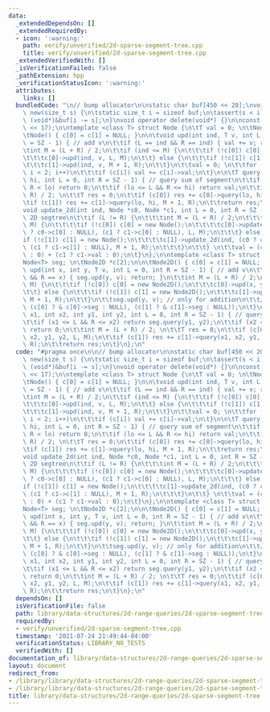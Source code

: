 ```yaml
---
data:
  _extendedDependsOn: []
  _extendedRequiredBy:
  - icon: ':warning:'
    path: verify/unverified/2d-sparse-segment-tree.cpp
    title: verify/unverified/2d-sparse-segment-tree.cpp
  _extendedVerifiedWith: []
  _isVerificationFailed: false
  _pathExtension: hpp
  _verificationStatusIcon: ':warning:'
  attributes:
    links: []
  bundledCode: "\n// bump allocator\n\nstatic char buf[450 << 20];\nvoid* operator\
    \ new(size_t s) {\n\tstatic size_t i = sizeof buf;\n\tassert(s < i);\n\treturn\
    \ (void*)&buf[i -= s];\n}\nvoid operator delete(void*) {}\n\nconst int SZ = (1\
    \ << 17);\n\ntemplate <class T> struct Node {\n\tT val = 0; \n\tNode<T> *c[2];\n\
    \tNode() { c[0] = c[1] = NULL; }\n\n\tvoid upd(int ind, T v, int L = 0, int R\
    \ = SZ - 1) { // add v\n\t\tif (L == ind && R == ind) { val += v; return; }\n\t\
    \tint M = (L + R) / 2;\n\t\tif (ind <= M) {\n\t\t\tif (!c[0]) c[0] = new Node();\n\
    \t\t\tc[0]->upd(ind, v, L, M);\n\t\t} else {\n\t\t\tif (!c[1]) c[1] = new Node();\n\
    \t\t\tc[1]->upd(ind, v, M + 1, R);\n\t\t}\n\t\tval = 0; \n\t\tfor (int i = 0;\
    \ i < 2; i++)\n\t\t\tif (c[i]) val += c[i]->val;\n\t}\n\n\tT query(int lo, int\
    \ hi, int L = 0, int R = SZ - 1) { // query sum of segment\n\t\tif (hi < L ||\
    \ R < lo) return 0;\n\t\tif (lo <= L && R <= hi) return val;\n\t\tint M = (L +\
    \ R) / 2; \n\t\tT res = 0;\n\t\tif (c[0]) res += c[0]->query(lo, hi, L, M);\n\t\
    \tif (c[1]) res += c[1]->query(lo, hi, M + 1, R);\n\t\treturn res;\n\t}\n\n\t\
    void update_2d(int ind, Node *c0, Node *c1, int L = 0, int R = SZ - 1) { // for\
    \ 2D segtree\n\t\tif (L != R) {\n\t\t\tint M = (L + R) / 2;\n\t\t\tif (ind <=\
    \ M) {\n\t\t\t\tif (!c[0]) c[0] = new Node();\n\t\t\t\tc[0]->update_2d(ind, (c0\
    \ ? c0->c[0] : NULL), (c1 ? c1->c[0] : NULL), L, M);\n\t\t\t} else {\n\t\t\t\t\
    if (!c[1]) c[1] = new Node();\n\t\t\t\tc[1]->update_2d(ind, (c0 ? c0->c[1] : NULL),\
    \ (c1 ? c1->c[1] : NULL), M + 1, R);\n\t\t\t}\n\t\t} \n\t\tval = (c0 ? c0->val\
    \ : 0) + (c1 ? c1->val : 0);\n\t}\n};\n\ntemplate <class T> struct Node2D {\n\t\
    Node<T> seg; \n\tNode2D *c[2];\n\n\tNode2D() { c[0] = c[1] = NULL; }\n\n\tvoid\
    \ upd(int x, int y, T v, int L = 0, int R = SZ - 1) { // add v\n\t\tif (L == x\
    \ && R == x) { seg.upd(y, v); return; }\n\t\tint M = (L + R) / 2;\n\t\tif (x <=\
    \ M) {\n\t\t\tif (!c[0]) c[0] = new Node2D();\n\t\t\tc[0]->upd(x, y, v, L, M);\n\
    \t\t} else {\n\t\t\tif (!c[1]) c[1] = new Node2D();\n\t\t\tc[1]->upd(x, y, v,\
    \ M + 1, R);\n\t\t}\n\t\tseg.upd(y, v); // only for addition\n\t\t// seg.update_2d(y,\
    \ (c[0] ? & c[0]->seg : NULL), (c[1] ? & c[1]->seg : NULL));\n\t}\n\n\tT query(int\
    \ x1, int x2, int y1, int y2, int L = 0, int R = SZ - 1) { // query sum of rectangle\n\
    \t\tif (x1 <= L && R <= x2) return seg.query(y1, y2);\n\t\tif (x2 < L || R < x1)\
    \ return 0;\n\t\tint M = (L + R) / 2; \n\t\tT res = 0;\n\t\tif (c[0]) res += c[0]->query(x1,\
    \ x2, y1, y2, L, M);\n\t\tif (c[1]) res += c[1]->query(x1, x2, y1, y2, M + 1,\
    \ R);\n\t\treturn res;\n\t}\n};\n"
  code: "#pragma once\n\n// bump allocator\n\nstatic char buf[450 << 20];\nvoid* operator\
    \ new(size_t s) {\n\tstatic size_t i = sizeof buf;\n\tassert(s < i);\n\treturn\
    \ (void*)&buf[i -= s];\n}\nvoid operator delete(void*) {}\n\nconst int SZ = (1\
    \ << 17);\n\ntemplate <class T> struct Node {\n\tT val = 0; \n\tNode<T> *c[2];\n\
    \tNode() { c[0] = c[1] = NULL; }\n\n\tvoid upd(int ind, T v, int L = 0, int R\
    \ = SZ - 1) { // add v\n\t\tif (L == ind && R == ind) { val += v; return; }\n\t\
    \tint M = (L + R) / 2;\n\t\tif (ind <= M) {\n\t\t\tif (!c[0]) c[0] = new Node();\n\
    \t\t\tc[0]->upd(ind, v, L, M);\n\t\t} else {\n\t\t\tif (!c[1]) c[1] = new Node();\n\
    \t\t\tc[1]->upd(ind, v, M + 1, R);\n\t\t}\n\t\tval = 0; \n\t\tfor (int i = 0;\
    \ i < 2; i++)\n\t\t\tif (c[i]) val += c[i]->val;\n\t}\n\n\tT query(int lo, int\
    \ hi, int L = 0, int R = SZ - 1) { // query sum of segment\n\t\tif (hi < L ||\
    \ R < lo) return 0;\n\t\tif (lo <= L && R <= hi) return val;\n\t\tint M = (L +\
    \ R) / 2; \n\t\tT res = 0;\n\t\tif (c[0]) res += c[0]->query(lo, hi, L, M);\n\t\
    \tif (c[1]) res += c[1]->query(lo, hi, M + 1, R);\n\t\treturn res;\n\t}\n\n\t\
    void update_2d(int ind, Node *c0, Node *c1, int L = 0, int R = SZ - 1) { // for\
    \ 2D segtree\n\t\tif (L != R) {\n\t\t\tint M = (L + R) / 2;\n\t\t\tif (ind <=\
    \ M) {\n\t\t\t\tif (!c[0]) c[0] = new Node();\n\t\t\t\tc[0]->update_2d(ind, (c0\
    \ ? c0->c[0] : NULL), (c1 ? c1->c[0] : NULL), L, M);\n\t\t\t} else {\n\t\t\t\t\
    if (!c[1]) c[1] = new Node();\n\t\t\t\tc[1]->update_2d(ind, (c0 ? c0->c[1] : NULL),\
    \ (c1 ? c1->c[1] : NULL), M + 1, R);\n\t\t\t}\n\t\t} \n\t\tval = (c0 ? c0->val\
    \ : 0) + (c1 ? c1->val : 0);\n\t}\n};\n\ntemplate <class T> struct Node2D {\n\t\
    Node<T> seg; \n\tNode2D *c[2];\n\n\tNode2D() { c[0] = c[1] = NULL; }\n\n\tvoid\
    \ upd(int x, int y, T v, int L = 0, int R = SZ - 1) { // add v\n\t\tif (L == x\
    \ && R == x) { seg.upd(y, v); return; }\n\t\tint M = (L + R) / 2;\n\t\tif (x <=\
    \ M) {\n\t\t\tif (!c[0]) c[0] = new Node2D();\n\t\t\tc[0]->upd(x, y, v, L, M);\n\
    \t\t} else {\n\t\t\tif (!c[1]) c[1] = new Node2D();\n\t\t\tc[1]->upd(x, y, v,\
    \ M + 1, R);\n\t\t}\n\t\tseg.upd(y, v); // only for addition\n\t\t// seg.update_2d(y,\
    \ (c[0] ? & c[0]->seg : NULL), (c[1] ? & c[1]->seg : NULL));\n\t}\n\n\tT query(int\
    \ x1, int x2, int y1, int y2, int L = 0, int R = SZ - 1) { // query sum of rectangle\n\
    \t\tif (x1 <= L && R <= x2) return seg.query(y1, y2);\n\t\tif (x2 < L || R < x1)\
    \ return 0;\n\t\tint M = (L + R) / 2; \n\t\tT res = 0;\n\t\tif (c[0]) res += c[0]->query(x1,\
    \ x2, y1, y2, L, M);\n\t\tif (c[1]) res += c[1]->query(x1, x2, y1, y2, M + 1,\
    \ R);\n\t\treturn res;\n\t}\n};\n"
  dependsOn: []
  isVerificationFile: false
  path: library/data-structures/2d-range-queries/2d-sparse-segment-tree.hpp
  requiredBy:
  - verify/unverified/2d-sparse-segment-tree.cpp
  timestamp: '2021-07-24 21:49:44-04:00'
  verificationStatus: LIBRARY_NO_TESTS
  verifiedWith: []
documentation_of: library/data-structures/2d-range-queries/2d-sparse-segment-tree.hpp
layout: document
redirect_from:
- /library/library/data-structures/2d-range-queries/2d-sparse-segment-tree.hpp
- /library/library/data-structures/2d-range-queries/2d-sparse-segment-tree.hpp.html
title: library/data-structures/2d-range-queries/2d-sparse-segment-tree.hpp
---
```

